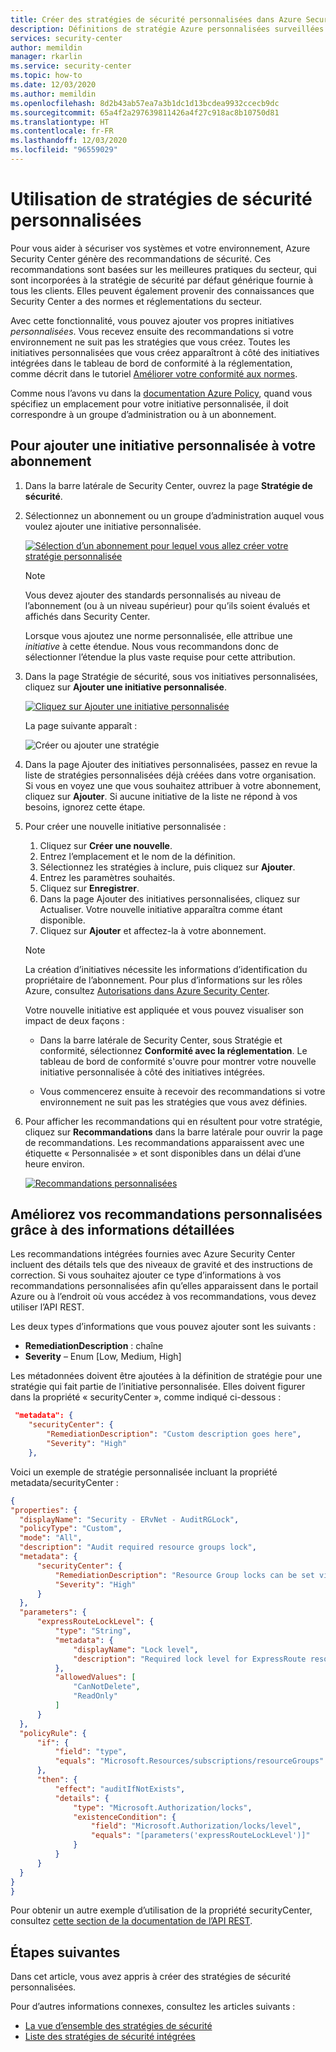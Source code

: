 ```yaml
---
title: Créer des stratégies de sécurité personnalisées dans Azure Security Center | Microsoft Docs
description: Définitions de stratégie Azure personnalisées surveillées dans Azure Security Center.
services: security-center
author: memildin
manager: rkarlin
ms.service: security-center
ms.topic: how-to
ms.date: 12/03/2020
ms.author: memildin
ms.openlocfilehash: 8d2b43ab57ea7a3b1dc1d13bcdea9932ccecb9dc
ms.sourcegitcommit: 65a4f2a297639811426a4f27c918ac8b10750d81
ms.translationtype: HT
ms.contentlocale: fr-FR
ms.lasthandoff: 12/03/2020
ms.locfileid: "96559029"
---
```

# <a name="using-custom-security-policies"></a>Utilisation de stratégies de sécurité personnalisées

Pour vous aider à sécuriser vos systèmes et votre environnement, Azure Security Center génère des recommandations de sécurité. Ces recommandations sont basées sur les meilleures pratiques du secteur, qui sont incorporées à la stratégie de sécurité par défaut générique fournie à tous les clients. Elles peuvent également provenir des connaissances que Security Center a des normes et réglementations du secteur.

Avec cette fonctionnalité, vous pouvez ajouter vos propres initiatives *personnalisées*. Vous recevez ensuite des recommandations si votre environnement ne suit pas les stratégies que vous créez. Toutes les initiatives personnalisées que vous créez apparaîtront à côté des initiatives intégrées dans le tableau de bord de conformité à la réglementation, comme décrit dans le tutoriel [Améliorer votre conformité aux normes](security-center-compliance-dashboard.md).

Comme nous l’avons vu dans la [documentation Azure Policy](../governance/policy/concepts/definition-structure.md#definition-location), quand vous spécifiez un emplacement pour votre initiative personnalisée, il doit correspondre à un groupe d’administration ou à un abonnement. 

## <a name="to-add-a-custom-initiative-to-your-subscription"></a>Pour ajouter une initiative personnalisée à votre abonnement 

1. Dans la barre latérale de Security Center, ouvrez la page **Stratégie de sécurité**.

1. Sélectionnez un abonnement ou un groupe d’administration auquel vous voulez ajouter une initiative personnalisée.

    [![Sélection d’un abonnement pour lequel vous allez créer votre stratégie personnalisée](media/custom-security-policies/custom-policy-selecting-a-subscription.png)](media/custom-security-policies/custom-policy-selecting-a-subscription.png#lightbox)

    > [!NOTE]
    > Vous devez ajouter des standards personnalisés au niveau de l’abonnement (ou à un niveau supérieur) pour qu’ils soient évalués et affichés dans Security Center. 
    >
    > Lorsque vous ajoutez une norme personnalisée, elle attribue une *initiative* à cette étendue. Nous vous recommandons donc de sélectionner l’étendue la plus vaste requise pour cette attribution.

1. Dans la page Stratégie de sécurité, sous vos initiatives personnalisées, cliquez sur **Ajouter une initiative personnalisée**.

    [![Cliquez sur Ajouter une initiative personnalisée](media/custom-security-policies/custom-policy-add-initiative.png)](media/custom-security-policies/custom-policy-add-initiative.png#lightbox)

    La page suivante apparaît :

    ![Créer ou ajouter une stratégie](media/custom-security-policies/create-or-add-custom-policy.png)

1. Dans la page Ajouter des initiatives personnalisées, passez en revue la liste de stratégies personnalisées déjà créées dans votre organisation. Si vous en voyez une que vous souhaitez attribuer à votre abonnement, cliquez sur **Ajouter**. Si aucune initiative de la liste ne répond à vos besoins, ignorez cette étape.

1. Pour créer une nouvelle initiative personnalisée :

    1. Cliquez sur **Créer une nouvelle**.
    1. Entrez l’emplacement et le nom de la définition.
    1. Sélectionnez les stratégies à inclure, puis cliquez sur **Ajouter**.
    1. Entrez les paramètres souhaités.
    1. Cliquez sur **Enregistrer**.
    1. Dans la page Ajouter des initiatives personnalisées, cliquez sur Actualiser. Votre nouvelle initiative apparaîtra comme étant disponible.
    1. Cliquez sur **Ajouter** et affectez-la à votre abonnement.

    > [!NOTE]
    > La création d’initiatives nécessite les informations d’identification du propriétaire de l’abonnement. Pour plus d’informations sur les rôles Azure, consultez [Autorisations dans Azure Security Center](security-center-permissions.md).

    Votre nouvelle initiative est appliquée et vous pouvez visualiser son impact de deux façons :

    * Dans la barre latérale de Security Center, sous Stratégie et conformité, sélectionnez **Conformité avec la réglementation**. Le tableau de bord de conformité s'ouvre pour montrer votre nouvelle initiative personnalisée à côté des initiatives intégrées.
    
    * Vous commencerez ensuite à recevoir des recommandations si votre environnement ne suit pas les stratégies que vous avez définies.

1. Pour afficher les recommandations qui en résultent pour votre stratégie, cliquez sur **Recommandations** dans la barre latérale pour ouvrir la page de recommandations. Les recommandations apparaissent avec une étiquette « Personnalisée » et sont disponibles dans un délai d’une heure environ.

    [![Recommandations personnalisées](media/custom-security-policies/custom-policy-recommendations.png)](media/custom-security-policies/custom-policy-recommendations-in-context.png#lightbox)

## <a name="enhance-your-custom-recommendations-with-detailed-information"></a>Améliorez vos recommandations personnalisées grâce à des informations détaillées

Les recommandations intégrées fournies avec Azure Security Center incluent des détails tels que des niveaux de gravité et des instructions de correction. Si vous souhaitez ajouter ce type d’informations à vos recommandations personnalisées afin qu’elles apparaissent dans le portail Azure ou à l’endroit où vous accédez à vos recommandations, vous devez utiliser l’API REST. 

Les deux types d’informations que vous pouvez ajouter sont les suivants :

- **RemediationDescription** : chaîne
- **Severity** – Enum [Low, Medium, High]

Les métadonnées doivent être ajoutées à la définition de stratégie pour une stratégie qui fait partie de l’initiative personnalisée. Elles doivent figurer dans la propriété « securityCenter », comme indiqué ci-dessous :

```json
 "metadata": {
    "securityCenter": {
        "RemediationDescription": "Custom description goes here",
        "Severity": "High"
    },
```

Voici un exemple de stratégie personnalisée incluant la propriété metadata/securityCenter :

  ```json
  {
"properties": {
    "displayName": "Security - ERvNet - AuditRGLock",
    "policyType": "Custom",
    "mode": "All",
    "description": "Audit required resource groups lock",
    "metadata": {
        "securityCenter": {
            "RemediationDescription": "Resource Group locks can be set via Azure Portal -> Resource Group -> Locks",
            "Severity": "High"
        }
    },
    "parameters": {
        "expressRouteLockLevel": {
            "type": "String",
            "metadata": {
                "displayName": "Lock level",
                "description": "Required lock level for ExpressRoute resource groups."
            },
            "allowedValues": [
                "CanNotDelete",
                "ReadOnly"
            ]
        }
    },
    "policyRule": {
        "if": {
            "field": "type",
            "equals": "Microsoft.Resources/subscriptions/resourceGroups"
        },
        "then": {
            "effect": "auditIfNotExists",
            "details": {
                "type": "Microsoft.Authorization/locks",
                "existenceCondition": {
                    "field": "Microsoft.Authorization/locks/level",
                    "equals": "[parameters('expressRouteLockLevel')]"
                }
            }
        }
    }
}
}
  ```

Pour obtenir un autre exemple d’utilisation de la propriété securityCenter, consultez [cette section de la documentation de l’API REST](/rest/api/securitycenter/assessmentsmetadata/createinsubscription#examples).


## <a name="next-steps"></a>Étapes suivantes

Dans cet article, vous avez appris à créer des stratégies de sécurité personnalisées. 

Pour d’autres informations connexes, consultez les articles suivants : 

- [La vue d’ensemble des stratégies de sécurité](tutorial-security-policy.md)
- [Liste des stratégies de sécurité intégrées](./policy-reference.md)